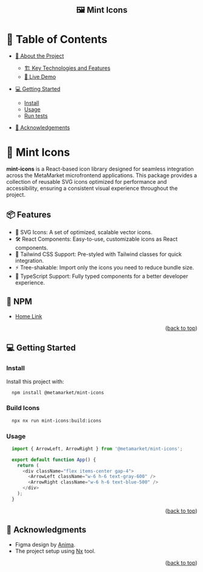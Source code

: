 <a name="readme-top"></a>

<div align="center">
  <h2>🖼️ Mint Icons</h2>

</div>

<!-- TABLE OF CONTENTS -->

# 📗 Table of Contents

- [📖 About the Project](#about-project)
  - [🏗️ Key Technologies and Features](#built-with)
  - [🚀 Live Demo](#live-demo)
- [💻 Getting Started](#getting-started)

  - [Install](#install)
  - [Usage](#usage)
  - [Run tests](#run-tests)

- [🙏 Acknowledgements](#acknowledgements)

<!-- PROJECT DESCRIPTION -->

# 📖 Mint Icons <a name="about-project"></a>

**mint-icons** is a React-based icon library designed for seamless integration across the MetaMarket microfrontend applications. This package provides a collection of reusable SVG icons optimized for performance and accessibility, ensuring a consistent visual experience throughout the project.

## 📦 Features <a name="built-with"></a>

- 📁 SVG Icons: A set of optimized, scalable vector icons.
- 🛠️ React Components: Easy-to-use, customizable icons as React components.
- 🎨 Tailwind CSS Support: Pre-styled with Tailwind classes for quick integration.
- ⚡ Tree-shakable: Import only the icons you need to reduce bundle size.
- 🚀 TypeScript Support: Fully typed components for a better developer experience.

<!-- Features -->

<!-- LIVE DEMO -->

## 🚀 NPM <a name="live-demo"></a>

- [Home Link](https://www.npmjs.com/package/@meta-market/mint-ui)

<p align="right">(<a href="#readme-top">back to top</a>)</p>

<!-- GETTING STARTED -->

## 💻 Getting Started <a name="getting-started"></a>

### Install

Install this project with:

```sh
  npm install @metamarket/mint-icons
```

### Build Icons

```sh
  npx nx run mint-icons:build:icons
```

### Usage

```javascript
  import { ArrowLeft, ArrowRight } from '@metamarket/mint-icons';

  export default function App() {
    return (
      <div className="flex items-center gap-4">
        <ArrowLeft className="w-6 h-6 text-gray-600" />
        <ArrowRight className="w-6 h-6 text-blue-500" />
      </div>
    );
  }
```

<p align="right">(<a href="#readme-top">back to top</a>)</p>

<!-- ACKNOWLEDGEMENTS -->

## 🙏 Acknowledgments <a name="acknowledgements"></a>

- Figma design by [Anima](https://www.figma.com/@anima).
- The project setup using [Nx](https://nx.dev/) tool.

<p align="right">(<a href="#readme-top">back to top</a>)</p>
